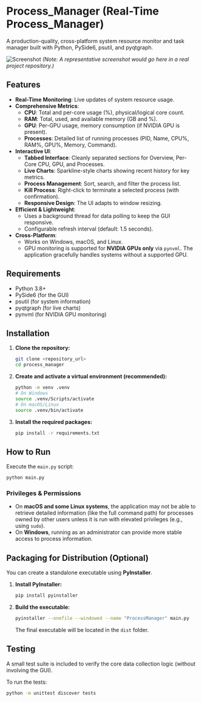 # Process_Manager (Real-Time Process_Manager)

A production-quality, cross-platform system resource monitor and task manager built with Python, PySide6, psutil, and pyqtgraph.

![Screenshot](https://i.imgur.com/gK6yM9G.png)
*(Note: A representative screenshot would go here in a real project repository.)*

## Features

- **Real-Time Monitoring**: Live updates of system resource usage.
- **Comprehensive Metrics**:
  - **CPU**: Total and per-core usage (%), physical/logical core count.
  - **RAM**: Total, used, and available memory (GB and %).
  - **GPU**: Per-GPU usage, memory consumption (if NVIDIA GPU is present).
  - **Processes**: Detailed list of running processes (PID, Name, CPU%, RAM%, GPU%, Memory, Command).
- **Interactive UI**:
  - **Tabbed Interface**: Cleanly separated sections for Overview, Per-Core CPU, GPU, and Processes.
  - **Live Charts**: Sparkline-style charts showing recent history for key metrics.
  - **Process Management**: Sort, search, and filter the process list.
  - **Kill Process**: Right-click to terminate a selected process (with confirmation).
  - **Responsive Design**: The UI adapts to window resizing.
- **Efficient & Lightweight**:
  - Uses a background thread for data polling to keep the GUI responsive.
  - Configurable refresh interval (default: 1.5 seconds).
- **Cross-Platform**:
  - Works on Windows, macOS, and Linux.
  - GPU monitoring is supported for **NVIDIA GPUs only** via `pynvml`. The application gracefully handles systems without a supported GPU.

## Requirements

- Python 3.8+
- PySide6 (for the GUI)
- psutil (for system information)
- pyqtgraph (for live charts)
- pynvml (for NVIDIA GPU monitoring)

## Installation

1.  **Clone the repository:**
    ```bash
    git clone <repository_url>
    cd process_manager
    ```

2.  **Create and activate a virtual environment (recommended):**
    ```bash
    python -m venv .venv
    # On Windows
    source .venv/Scripts/activate
    # On macOS/Linux
    source .venv/bin/activate
    ```

3.  **Install the required packages:**
    ```bash
    pip install -r requirements.txt
    ```

## How to Run

Execute the `main.py` script:

```bash
python main.py
```

### Privileges & Permissions

- On **macOS and some Linux systems**, the application may not be able to retrieve detailed information (like the full command path) for processes owned by other users unless it is run with elevated privileges (e.g., using `sudo`).
- On **Windows**, running as an administrator can provide more stable access to process information.

## Packaging for Distribution (Optional)

You can create a standalone executable using **PyInstaller**.

1.  **Install PyInstaller:**
    ```bash
    pip install pyinstaller
    ```

2.  **Build the executable:**
    ```bash
    pyinstaller --onefile --windowed --name "ProcessManager" main.py
    ```
    The final executable will be located in the `dist` folder.

## Testing

A small test suite is included to verify the core data collection logic (without involving the GUI).

To run the tests:
```bash
python -m unittest discover tests
```
